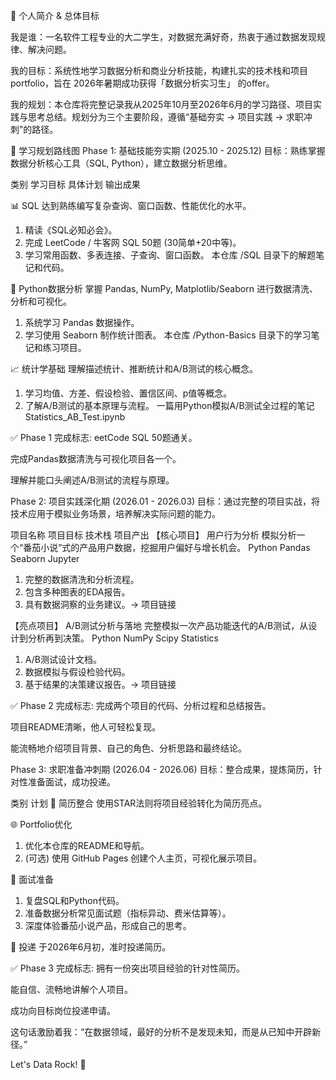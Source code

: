 🎯 个人简介 & 总体目标

我是谁：一名软件工程专业的大二学生，对数据充满好奇，热衷于通过数据发现规律、解决问题。

我的目标：系统性地学习数据分析和商业分析技能，构建扎实的技术栈和项目portfolio，旨在 2026年暑期成功获得「数据分析实习生」 的offer。

我的规划：本仓库将完整记录我从2025年10月至2026年6月的学习路径、项目实践与思考总结。规划分为三个主要阶段，遵循“基础夯实 -> 项目实践 -> 求职冲刺”的路径。

📅 学习规划路线图
Phase 1: 基础技能夯实期 (2025.10 - 2025.12)
目标：熟练掌握数据分析核心工具（SQL, Python），建立数据分析思维。

类别	学习目标	具体计划	输出成果

📊 SQL	达到熟练编写复杂查询、窗口函数、性能优化的水平。	
1. 精读《SQL必知必会》。
2. 完成 LeetCode / 牛客网 SQL 50题 (30简单+20中等)。
3. 学习常用函数、多表连接、子查询、窗口函数。	本仓库 /SQL 目录下的解题笔记和代码。
   
🐍 Python数据分析	掌握 Pandas, NumPy, Matplotlib/Seaborn 进行数据清洗、分析和可视化。
1. 系统学习 Pandas 数据操作。
2. 学习使用 Seaborn 制作统计图表。	本仓库 /Python-Basics 目录下的学习笔记和练习项目。
   
📈 统计学基础	理解描述统计、推断统计和A/B测试的核心概念。
1. 学习均值、方差、假设检验、置信区间、p值等概念。
2. 了解A/B测试的基本原理与流程。	一篇用Python模拟A/B测试全过程的笔记 Statistics_AB_Test.ipynb
   
✅ Phase 1 完成标志:
eetCode SQL 50题通关。

完成Pandas数据清洗与可视化项目各一个。

理解并能口头阐述A/B测试的流程与原理。

Phase 2: 项目实践深化期 (2026.01 - 2026.03)
目标：通过完整的项目实战，将技术应用于模拟业务场景，培养解决实际问题的能力。

项目名称	项目目标	技术栈	项目产出
【核心项目】
用户行为分析	模拟分析一个“番茄小说”式的产品用户数据，挖掘用户偏好与增长机会。	Python Pandas Seaborn Jupyter	
1. 完整的数据清洗和分析流程。
2. 包含多种图表的EDA报告。
3. 具有数据洞察的业务建议。→ 项目链接
   
【亮点项目】
A/B测试分析与落地	完整模拟一次产品功能迭代的A/B测试，从设计到分析再到决策。	Python NumPy Scipy Statistics
1. A/B测试设计文档。
2. 数据模拟与假设检验代码。
3. 基于结果的决策建议报告。→ 项目链接
   
✅ Phase 2 完成标志:
完成两个项目的代码、分析过程和总结报告。

项目README清晰，他人可轻松复现。

能流畅地介绍项目背景、自己的角色、分析思路和最终结论。

Phase 3: 求职准备冲刺期 (2026.04 - 2026.06)
目标：整合成果，提炼简历，针对性准备面试，成功投递。

类别	计划
📝 简历整合	使用STAR法则将项目经验转化为简历亮点。

🌐 Portfolio优化	
1. 优化本仓库的README和导航。
2. (可选) 使用 GitHub Pages 创建个人主页，可视化展示项目。

🧠 面试准备
1. 复盘SQL和Python代码。
2. 准备数据分析常见面试题（指标异动、费米估算等）。
3. 深度体验番茄小说产品，形成自己的思考。
   
🚀 投递	于2026年6月初，准时投递简历。

✅ Phase 3 完成标志:
拥有一份突出项目经验的针对性简历。

能自信、流畅地讲解个人项目。

成功向目标岗位投递申请。

这句话激励着我：“在数据领域，最好的分析不是发现未知，而是从已知中开辟新径。”

Let's Data Rock! 🚀
